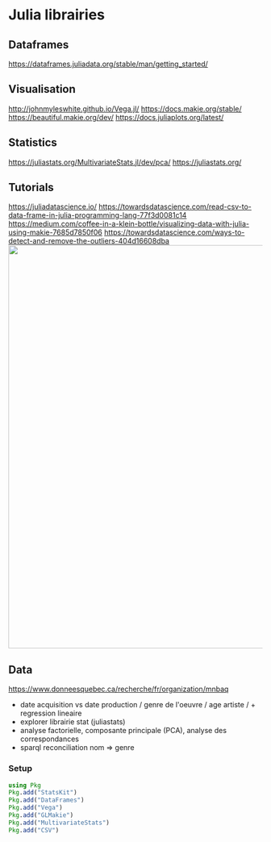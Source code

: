 # Julia librairies

## Dataframes
https://dataframes.juliadata.org/stable/man/getting_started/

## Visualisation
http://johnmyleswhite.github.io/Vega.jl/
https://docs.makie.org/stable/
https://beautiful.makie.org/dev/
https://docs.juliaplots.org/latest/

## Statistics
https://juliastats.org/MultivariateStats.jl/dev/pca/
https://juliastats.org/

## Tutorials
https://juliadatascience.io/
https://towardsdatascience.com/read-csv-to-data-frame-in-julia-programming-lang-77f3d0081c14
https://medium.com/coffee-in-a-klein-bottle/visualizing-data-with-julia-using-makie-7685d7850f06
https://towardsdatascience.com/ways-to-detect-and-remove-the-outliers-404d16608dba
<img src="https://miro.medium.com/max/4800/0*FJ9NyCH2r3TZW2Q_.png" width="800"></img>

## Data 
https://www.donneesquebec.ca/recherche/fr/organization/mnbaq

- date acquisition vs date production / genre de l'oeuvre / age artiste / + regression lineaire 
- explorer librairie stat (juliastats)
- analyse factorielle, composante principale (PCA), analyse des correspondances 
- sparql reconciliation nom => genre


### Setup
```julia
using Pkg
Pkg.add("StatsKit")
Pkg.add("DataFrames")
Pkg.add("Vega")
Pkg.add("GLMakie")
Pkg.add("MultivariateStats")
Pkg.add("CSV")
```